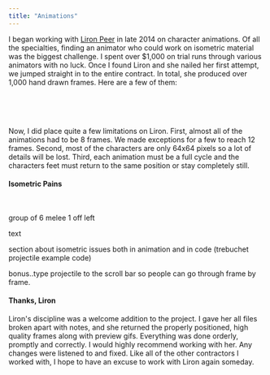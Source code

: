 ```yaml
---
title: "Animations"
---
```


I began working with [Liron Peer](http://www.lironpeer.com) in late 2014 on character animations. Of all the specialties, finding an animator who could work on isometric material was the biggest challenge. I spent over $1,000 on trial runs through various animators with no luck. Once I found Liron and she nailed her first attempt, we jumped straight in to the entire contract. In total, she produced over 1,000 hand drawn frames. Here are a few of them:

<div class="animationFavs">
<div class="crossbow">&nbsp;</div>
<div class="ryler">&nbsp;</div>
<div class="idiri">&nbsp;</div>
</div>

Now, I did place quite a few limitations on Liron. First, almost all of the animations had to be 8 frames. We made exceptions for a few to reach 12 frames. Second, most of the characters are only 64x64 pixels so a lot of details will be lost. Third, each animation must be a full cycle and the characters feet must return to the same position or stay completely still.

#### Isometric Pains

<div class="melee1">&nbsp;</div>

group of 6 melee 1 off left

text

section about isometric issues both in animation and in code (trebuchet projectile example code)

bonus..type projectile to the scroll bar so people can go through frame by frame.

#### Thanks, Liron

Liron's discipline was a welcome addition to the project. I gave her all files broken apart with notes, and she returned the properly positioned, high quality frames along with preview gifs. Everything was done orderly, promptly and correctly. I would highly recommend working with her. Any changes were listened to and fixed. Like all of the other contractors I worked with, I hope to have an excuse to work with Liron again someday.
